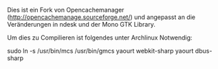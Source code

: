 Dies ist ein Fork von Opencachemanager (http://opencachemanage.sourceforge.net/) und angepasst an die Veränderungen in ndesk und der Mono GTK Library.

Um dies zu Compilieren ist folgendes unter Archlinux Notwendig:


sudo ln -s /usr/bin/mcs  /usr/bin/gmcs
yaourt webkit-sharp
yaourt dbus-sharp


